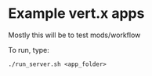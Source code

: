 # Example vert.x apps

Mostly this will be to test mods/workflow

To run, type:

    ./run_server.sh <app_folder>
    